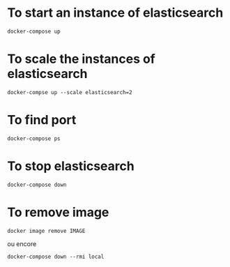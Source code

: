# To start an instance of elasticsearch

```
docker-compose up
```

# To scale the instances of elasticsearch

```
docker-compse up --scale elasticsearch=2
```

# To find port 
```
docker-compose ps
```

# To stop elasticsearch

```
docker-compose down
```

# To remove image
```
docker image remove IMAGE
```
ou encore 
```
docker-compose down --rmi local
```
